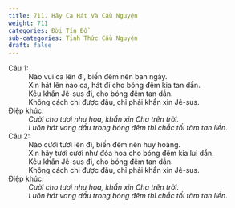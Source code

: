 ```yaml
---
title: 711. Hãy Ca Hát Và Cầu Nguyện
weight: 711
categories: Đời Tín Đồ
sub-categories: Tỉnh Thức Cầu Nguyện
draft: false
---
```

<dl><dt>Câu 1:</dt><dd data-verse="1">Nào vui ca lên đi, biến đêm nên ban ngày. <br/>Xin hát lên nào ca, hát đi cho bóng đêm kia tan dần. <br/>Kêu khẩn Jê-sus đi, cho bóng đêm tan dần. <br/>Không cách chi được đâu, chỉ phải khẩn xin Jê-sus. </dd><dt>Điệp khúc:</dt><dd data-chorus="1"><em>Cười cho tươi như hoa, khẩn xin Cha trên trời. <br/>Luôn hát vang dầu trong bóng đêm thì chắc tối tăm tan liền. </em></dd><dt>Câu 2:</dt><dd data-verse="2">Nào cười tươi lên đi, biến đêm nên huy hoàng. <br/>Xin hãy tươi cười như đóa hoa cho bóng đêm kia lui dần. <br/>Kêu khẩn Jê-sus đi, cho bóng đêm tan dần. <br/>Không cách chi được đâu, chỉ phải khẩn xin Jê-sus. </dd><dt>Điệp khúc:</dt><dd data-chorus="1"><em>Cười cho tươi như hoa, khẩn xin Cha trên trời. <br/>Luôn hát vang dầu trong bóng đêm thì chắc tối tăm tan liền. </em></dd></dl>